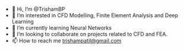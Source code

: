 - 👋 Hi, I’m @TrishamBP
- 👀 I’m interested in CFD Modelling, Finite Element Analysis and Deep Learning
- 🌱 I’m currently learning Neural Networks
- 💞️ I’m looking to collaborate on projects related to CFD and FEA.
- 📫 How to reach me trishampatil@gmail.com

<!---
TrishamBP/TrishamBP is a ✨ special ✨ repository because its `README.md` (this file) appears on your GitHub profile.
You can click the Preview link to take a look at your changes.
--->
